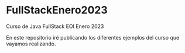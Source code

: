 # FullStackEnero2023
 Curso de Java FullStack EOI Enero 2023

En este repositorio iré publicando los diferentes ejemplos del curso que vayamos realizando.

